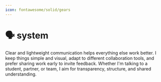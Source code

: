 ```yaml
---
icon: fontawesome/solid/gears
---
```


# 🗣 system

Clear and lightweight communication helps everything else work better. I keep things simple and visual, adapt to different collaboration tools, and prefer sharing work early to invite feedback. Whether I'm talking to a student, partner, or team, I aim for transparency, structure, and shared understanding.